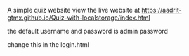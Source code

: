 A simple quiz website
view the live website at https://aadrit-gtmx.github.io/Quiz-with-localstorage/index.html

the default username and password is
admin
password

change this in the login.html
